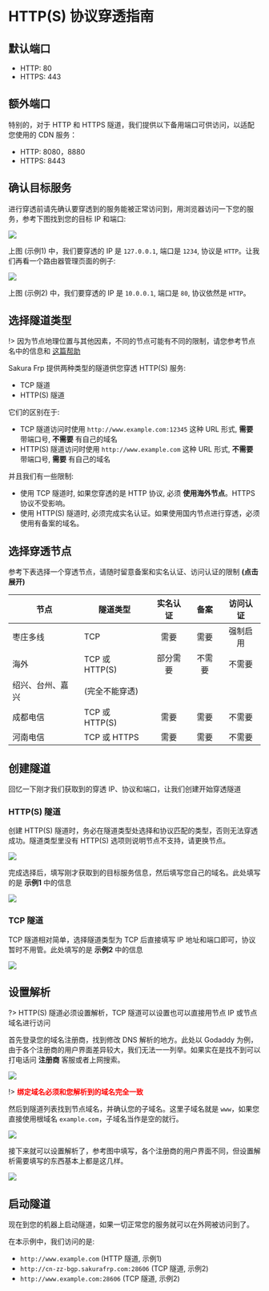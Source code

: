 # HTTP(S) 协议穿透指南

## 默认端口
+ HTTP: 80
+ HTTPS: 443

## 额外端口

特别的，对于 HTTP 和 HTTPS 隧道，我们提供以下备用端口可供访问，以适配您使用的 CDN 服务：
+ HTTP: 8080，8880
+ HTTPS: 8443

## 确认目标服务

进行穿透前请先确认要穿透到的服务能被正常访问到，用浏览器访问一下您的服务，参考下图找到您的目标 IP 和端口:

![](./_images/http-1.png)

上图 (示例1) 中，我们要穿透的 IP 是 `127.0.0.1`, 端口是 `1234`, 协议是 `HTTP`。让我们再看一个路由器管理页面的例子:

![](./_images/http-2.png)

上图 (示例2) 中，我们要穿透的 IP 是 `10.0.0.1`, 端口是 `80`, 协议依然是 `HTTP`。

## 选择隧道类型

!> 因为节点地理位置与其他因素，不同的节点可能有不同的限制，请您参考节点名中的信息和 [这篇帮助](/faq/realname#实名认证到底可以做什么)

Sakura Frp 提供两种类型的隧道供您穿透 HTTP(S) 服务:
+ TCP 隧道
+ HTTP(S) 隧道

它们的区别在于:
+ TCP 隧道访问时使用 `http://www.example.com:12345` 这种 URL 形式, **需要** 带端口号, **不需要** 有自己的域名
+ HTTP(S) 隧道访问时使用 `http://www.example.com` 这种 URL 形式, **不需要** 带端口号, **需要** 有自己的域名

并且我们有一些限制:
+ 使用 TCP 隧道时, 如果您穿透的是 HTTP 协议, 必须 **使用海外节点**。HTTPS 协议不受影响。
+ 使用 HTTP(S) 隧道时, 必须完成实名认证。如果使用国内节点进行穿透，必须使用有备案的域名。

## 选择穿透节点

参考下表选择一个穿透节点，请随时留意备案和实名认证、访问认证的限制 **(点击展开)**

| 节点             | 隧道类型        | 实名认证 | 备案     | 访问认证 |
| ---------------- | --------------- | :------: | :------: | :------: |
| 枣庄多线         | TCP             | 需要     | 需要     | 强制启用 |
| 海外             | TCP 或 HTTP(S)  | 部分需要 | 不需要   | 不需要   |
| 绍兴、台州、嘉兴 | (完全不能穿透)  |          |          |          |
| 成都电信         | TCP 或 HTTP(S)  | 需要     | 需要     | 不需要   |
| 河南电信         | TCP 或 HTTPS    | 需要     | 需要     | 不需要   |

## 创建隧道

回忆一下刚才我们获取到的穿透 IP、协议和端口，让我们创建开始穿透隧道

### HTTP(S) 隧道

创建 HTTP(S) 隧道时，务必在隧道类型处选择和协议匹配的类型，否则无法穿透成功。隧道类型里没有 HTTP(S) 选项则说明节点不支持，请更换节点。

![](./_images/http-4.png)

完成选择后，填写刚才获取到的目标服务信息，然后填写您自己的域名。此处填写的是 **示例1** 中的信息

![](./_images/http-5.png)

### TCP 隧道

TCP 隧道相对简单，选择隧道类型为 TCP 后直接填写 IP 地址和端口即可，协议暂时不用管。此处填写的是 **示例2** 中的信息

![](./_images/http-6.png)

## 设置解析

?> HTTP(S) 隧道必须设置解析，TCP 隧道可以设置也可以直接用节点 IP 或节点域名进行访问

首先登录您的域名注册商，找到修改 DNS 解析的地方。此处以 Godaddy 为例，由于各个注册商的用户界面差异较大，我们无法一一列举。如果实在是找不到可以打电话问 **注册商** 客服或者上网搜索。

![](./_images/http-7.png)

!> <strong style="color: red">绑定域名必须和您解析到的域名完全一致</strong>

然后到隧道列表找到节点域名，并确认您的子域名。这里子域名就是 `www`，如果您直接使用根域名 `example.com`，子域名当作是空的就行。

![](./_images/http-8.png)

接下来就可以设置解析了，参考图中填写，各个注册商的用户界面不同，但设置解析需要填写的东西基本上都是这几样。

![](./_images/http-9.png)

## 启动隧道

现在到您的机器上启动隧道，如果一切正常您的服务就可以在外网被访问到了。

在本示例中，我们访问的是:
+ `http://www.example.com` (HTTP 隧道, 示例1)
+ `http://cn-zz-bgp.sakurafrp.com:28606` (TCP 隧道, 示例2)
+ `http://www.example.com:28606` (TCP 隧道, 示例2)
